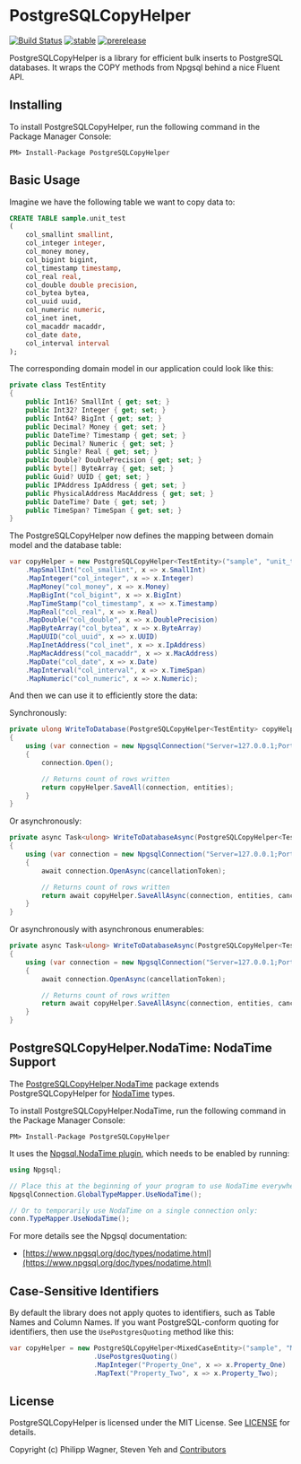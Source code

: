 # PostgreSQLCopyHelper #

[![Build Status](https://dev.azure.com/PostgreSqlCopyHelper/PostgreSQLCopyHelper/_apis/build/status/postgresqlcopyhelper.PostgreSQLCopyHelper?branchName=master)](https://dev.azure.com/PostgreSqlCopyHelper/PostgreSQLCopyHelper/_build/latest?definitionId=1&branchName=master)
[![stable](https://img.shields.io/nuget/v/PostgreSQLCopyHelper.svg?label=stable)](https://www.nuget.org/packages/PostgreSQLCopyHelper/)
[![prerelease](https://img.shields.io/nuget/vpre/PostgreSQLCopyHelper.svg?label=prerelease)](https://www.nuget.org/packages/PostgreSQLCopyHelper/)

PostgreSQLCopyHelper is a library for efficient bulk inserts to PostgreSQL databases. It wraps the COPY methods from Npgsql behind a nice Fluent API.

## Installing ##

To install PostgreSQLCopyHelper, run the following command in the Package Manager Console:

```
PM> Install-Package PostgreSQLCopyHelper
```

## Basic Usage ##

Imagine we have the following table we want to copy data to:

```sql
CREATE TABLE sample.unit_test
(
	col_smallint smallint,
	col_integer integer,
	col_money money,
	col_bigint bigint,
	col_timestamp timestamp,
	col_real real,
	col_double double precision,
	col_bytea bytea,
	col_uuid uuid,
	col_numeric numeric,
	col_inet inet,
	col_macaddr macaddr,
	col_date date,
	col_interval interval
);
```

The corresponding domain model in our application could look like this:

```csharp
private class TestEntity
{
	public Int16? SmallInt { get; set; }
	public Int32? Integer { get; set; }
	public Int64? BigInt { get; set; }
	public Decimal? Money { get; set; }
	public DateTime? Timestamp { get; set; }
	public Decimal? Numeric { get; set; }
	public Single? Real { get; set; }
	public Double? DoublePrecision { get; set; }
	public byte[] ByteArray { get; set; }
	public Guid? UUID { get; set; }
	public IPAddress IpAddress { get; set; }
	public PhysicalAddress MacAddress { get; set; }
	public DateTime? Date { get; set; }
	public TimeSpan? TimeSpan { get; set; }
}
```

The PostgreSQLCopyHelper now defines the mapping between domain model and the database table:

```csharp
var copyHelper = new PostgreSQLCopyHelper<TestEntity>("sample", "unit_test")
	.MapSmallInt("col_smallint", x => x.SmallInt)
	.MapInteger("col_integer", x => x.Integer)
	.MapMoney("col_money", x => x.Money)
	.MapBigInt("col_bigint", x => x.BigInt)
	.MapTimeStamp("col_timestamp", x => x.Timestamp)
	.MapReal("col_real", x => x.Real)
	.MapDouble("col_double", x => x.DoublePrecision)
	.MapByteArray("col_bytea", x => x.ByteArray)
	.MapUUID("col_uuid", x => x.UUID)
	.MapInetAddress("col_inet", x => x.IpAddress)
	.MapMacAddress("col_macaddr", x => x.MacAddress)
	.MapDate("col_date", x => x.Date)
	.MapInterval("col_interval", x => x.TimeSpan)
	.MapNumeric("col_numeric", x => x.Numeric);
```

And then we can use it to efficiently store the data:

Synchronously:

```csharp
private ulong WriteToDatabase(PostgreSQLCopyHelper<TestEntity> copyHelper, IEnumerable<TestEntity> entities)
{
    using (var connection = new NpgsqlConnection("Server=127.0.0.1;Port=5432;Database=sampledb;User Id=philipp;Password=test_pwd;"))
    {
        connection.Open();

        // Returns count of rows written 
        return copyHelper.SaveAll(connection, entities);
    }
}
```

Or asynchronously:

```csharp
private async Task<ulong> WriteToDatabaseAsync(PostgreSQLCopyHelper<TestEntity> copyHelper, IEnumerable<TestEntity> entities, CancellationToken cancellationToken = default)
{
    using (var connection = new NpgsqlConnection("Server=127.0.0.1;Port=5432;Database=sampledb;User Id=philipp;Password=test_pwd;"))
    {
        await connection.OpenAsync(cancellationToken);

        // Returns count of rows written 
        return await copyHelper.SaveAllAsync(connection, entities, cancellationToken);
    }
}
```

Or asynchronously with asynchronous enumerables:

```csharp
private async Task<ulong> WriteToDatabaseAsync(PostgreSQLCopyHelper<TestEntity> copyHelper, IAsyncEnumerable<TestEntity> entities, CancellationToken cancellationToken = default)
{
    using (var connection = new NpgsqlConnection("Server=127.0.0.1;Port=5432;Database=sampledb;User Id=philipp;Password=test_pwd;"))
    {
        await connection.OpenAsync(cancellationToken);

        // Returns count of rows written 
        return await copyHelper.SaveAllAsync(connection, entities, cancellationToken);
    }
}
```

## PostgreSQLCopyHelper.NodaTime: NodaTime Support ##

The [PostgreSQLCopyHelper.NodaTime](https://www.nuget.org/packages/PostgreSQLCopyHelper.NodaTime/) package extends PostgreSQLCopyHelper for [NodaTime](https://nodatime.org/) types. 

To install PostgreSQLCopyHelper.NodaTime, run the following command in the Package Manager Console:

```
PM> Install-Package PostgreSQLCopyHelper
```

It uses the [Npgsql.NodaTime plugin](https://www.npgsql.org/doc/types/nodatime.html), which needs to be enabled by running:

```csharp
using Npgsql;

// Place this at the beginning of your program to use NodaTime everywhere (recommended)
NpgsqlConnection.GlobalTypeMapper.UseNodaTime();

// Or to temporarily use NodaTime on a single connection only:
conn.TypeMapper.UseNodaTime();
```

For more details see the Npgsql documentation:

* [https://www.npgsql.org/doc/types/nodatime.html](https://www.npgsql.org/doc/types/nodatime.html)

## Case-Sensitive Identifiers ##

By default the library does not apply quotes to identifiers, such as Table Names and Column Names. If you want PostgreSQL-conform quoting for identifiers, 
then use the ``UsePostgresQuoting`` method like this:

```csharp
var copyHelper = new PostgreSQLCopyHelper<MixedCaseEntity>("sample", "MixedCaseEntity")
                     .UsePostgresQuoting()
                     .MapInteger("Property_One", x => x.Property_One)
                     .MapText("Property_Two", x => x.Property_Two);
```

## License ##

PostgreSQLCopyHelper is licensed under the MIT License. See [LICENSE](LICENSE) for details.

Copyright (c) Philipp Wagner, Steven Yeh and [Contributors](https://github.com/PostgreSQLCopyHelper/PostgreSQLCopyHelper/graphs/contributors)
